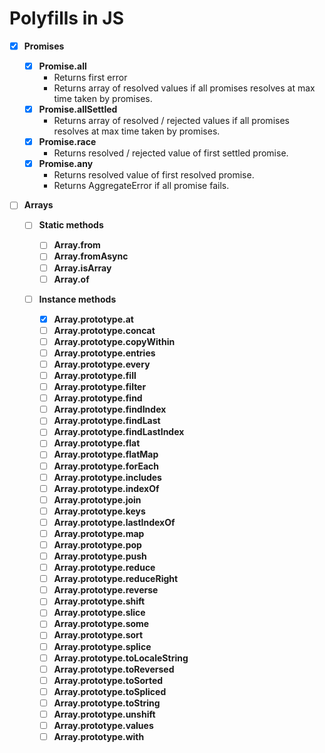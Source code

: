 # Polyfills in JS

- [x] **Promises**

  - [x] **Promise.all**
    - Returns first error
    - Returns array of resolved values if all promises resolves at max time taken by promises.
  - [x] **Promise.allSettled**
    - Returns array of resolved / rejected values if all promises resolves at max time taken by promises.
  - [x] **Promise.race**
    - Returns resolved / rejected value of first settled promise.
  - [x] **Promise.any**
    - Returns resolved value of first resolved promise.
    - Returns AggregateError if all promise fails.

- [ ] **Arrays**

  - [ ] **Static methods**

    - [ ] **Array.from**
    - [ ] **Array.fromAsync**
    - [ ] **Array.isArray**
    - [ ] **Array.of**

  - [ ] **Instance methods**
    - [x] **Array.prototype.at**
    - [ ] **Array.prototype.concat**
    - [ ] **Array.prototype.copyWithin**
    - [ ] **Array.prototype.entries**
    - [ ] **Array.prototype.every**
    - [ ] **Array.prototype.fill**
    - [ ] **Array.prototype.filter**
    - [ ] **Array.prototype.find**
    - [ ] **Array.prototype.findIndex**
    - [ ] **Array.prototype.findLast**
    - [ ] **Array.prototype.findLastIndex**
    - [ ] **Array.prototype.flat**
    - [ ] **Array.prototype.flatMap**
    - [ ] **Array.prototype.forEach**
    - [ ] **Array.prototype.includes**
    - [ ] **Array.prototype.indexOf**
    - [ ] **Array.prototype.join**
    - [ ] **Array.prototype.keys**
    - [ ] **Array.prototype.lastIndexOf**
    - [ ] **Array.prototype.map**
    - [ ] **Array.prototype.pop**
    - [ ] **Array.prototype.push**
    - [ ] **Array.prototype.reduce**
    - [ ] **Array.prototype.reduceRight**
    - [ ] **Array.prototype.reverse**
    - [ ] **Array.prototype.shift**
    - [ ] **Array.prototype.slice**
    - [ ] **Array.prototype.some**
    - [ ] **Array.prototype.sort**
    - [ ] **Array.prototype.splice**
    - [ ] **Array.prototype.toLocaleString**
    - [ ] **Array.prototype.toReversed**
    - [ ] **Array.prototype.toSorted**
    - [ ] **Array.prototype.toSpliced**
    - [ ] **Array.prototype.toString**
    - [ ] **Array.prototype.unshift**
    - [ ] **Array.prototype.values**
    - [ ] **Array.prototype.with**
